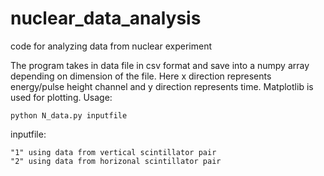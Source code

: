 # nuclear_data_analysis
code for analyzing data from nuclear experiment

The program takes in data file in csv format and save into a numpy array depending on dimension of the file.
Here x direction represents energy/pulse height channel and y direction represents time.
Matplotlib is used for plotting.
Usage:

    python N_data.py inputfile

inputfile:  

    "1" using data from vertical scintillator pair 
    "2" using data from horizonal scintillator pair
